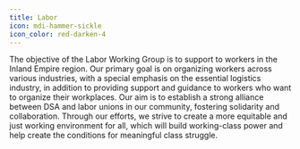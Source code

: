 ```yaml
---
title: Labor
icon: mdi-hammer-sickle
icon_color: red-darken-4
---
```


The objective of the Labor Working Group is to support to workers in the Inland Empire region. Our primary goal is on organizing workers across various industries, with a special emphasis on the essential logistics industry, in addition to providing support and guidance to workers who want to organize their workplaces. Our aim is to establish a strong alliance between DSA and labor unions in our community, fostering solidarity and collaboration. Through our efforts, we strive to create a more equitable and just working environment for all, which will build working-class power and help create the conditions for meaningful class struggle.
